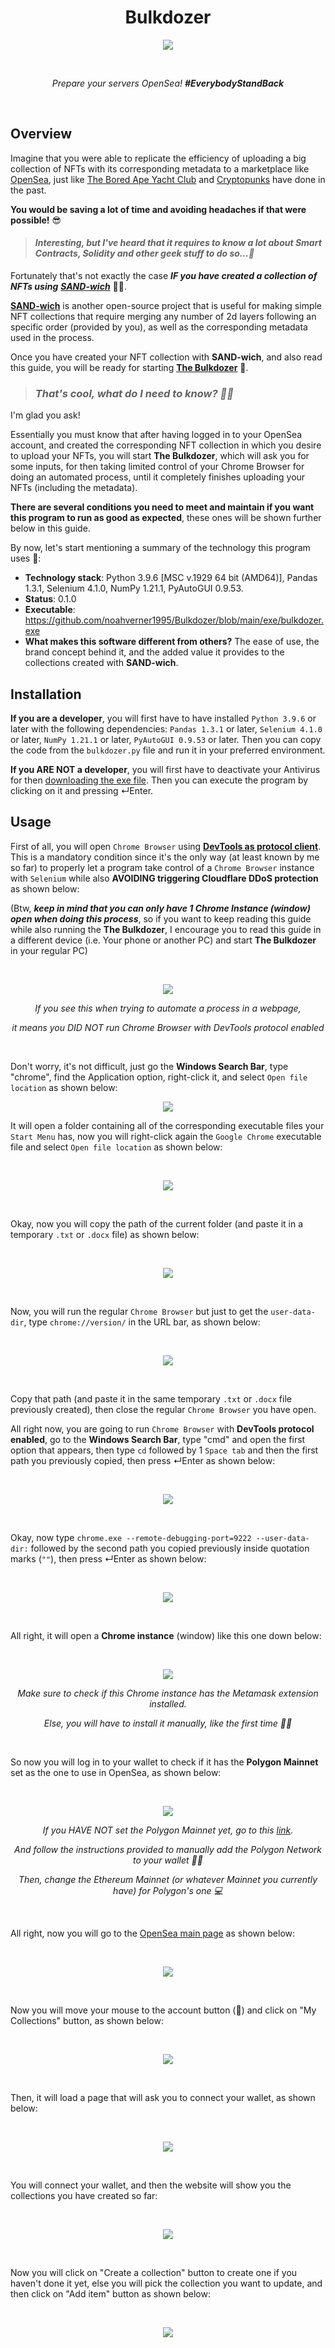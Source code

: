 <h1 align ="center"> Bulkdozer</h1>
<p align="center">
    <img src="logo/bulkdozer_logo_1000x1000.png"/>
</p>
<br>
<p align="center"><em>Prepare your servers OpenSea! <b>#EverybodyStandBack</b></em></p>
<br>

## Overview

Imagine that you were able to replicate the efficiency of uploading a big collection of NFTs with its corresponding metadata to a marketplace like <a href="https://opensea.io/">OpenSea</a>, just like <a href ="https://opensea.io/collection/boredapeyachtclub">The Bored Ape Yacht Club</a> and <a href ="https://opensea.io/collection/cryptopunks">Cryptopunks</a> have done in the past.

**You would be saving a lot of time and avoiding headaches if that were possible!** 😎
  
  ><em><h4>Interesting, but I've heard that it requires to know a lot about Smart Contracts, Solidity and other geek stuff to do so...🤔</h4></em> 
  
Fortunately that's not exactly the case ***IF you have created a collection of NFTs using*** <a href ="https://github.com/noahverner1995/SAND-wich">***SAND-wich***</a> 🥪😉.

<a href ="https://github.com/noahverner1995/SAND-wich">**SAND-wich**</a> is another open-source project that is useful for making simple NFT collections that require merging any number of 2d layers following an specific order (provided by you), as well as the corresponding metadata used in the process. 

Once you have created your NFT collection with **SAND-wich**, and also read this guide, you will be ready for starting <a href ="https://github.com/noahverner1995/Bulkdozer/blob/main/exe/bulkdozer.exe">**The Bulkdozer**</a> 🚛.
  
  ><em><h3>That's cool, what do I need to know? 🤷‍♂️</h3></em> 

I'm glad you ask!
  
Essentially you must know that after having logged in to your OpenSea account, and created the corresponding NFT collection in which you desire to upload your NFTs, you will start **The Bulkdozer**, which will ask you for some inputs, for then taking limited control of your Chrome Browser for doing an automated process, until it completely finishes uploading your NFTs (including the metadata).

**There are several conditions you need to meet and maintain if you want this program to run as good as expected**, these ones will be shown further below in this guide.
  
By now, let's start mentioning a summary of the technology this program uses 🤖:

  - **Technology stack**: Python 3.9.6 [MSC v.1929 64 bit (AMD64)], Pandas 1.3.1, Selenium 4.1.0, NumPy 1.21.1, PyAutoGUI 0.9.53.
  - **Status**:  0.1.0
  - **Executable**: https://github.com/noahverner1995/Bulkdozer/blob/main/exe/bulkdozer.exe
  - **What makes this software different from others?** The ease of use, the brand concept behind it, and the added value it provides to the collections created with **SAND-wich**.

## Installation

**If you are a developer**, you will first have to have installed `Python 3.9.6` or later with the following dependencies: `Pandas 1.3.1` or later, `Selenium 4.1.0` or later, `NumPy 1.21.1` or later, `PyAutoGUI 0.9.53` or later. Then you can copy the code from the `bulkdozer.py` file and run it in your preferred environment.
    
**If you ARE NOT a developer**, you will first have to deactivate your Antivirus for then <a href ="https://github.com/noahverner1995/Bulkdozer/blob/main/exe/bulkdozer.exe">downloading the exe file</a>. Then you can execute the program by clicking on it and pressing ↵Enter.

## Usage

First of all, you will open `Chrome Browser` using <a href="https://chromedevtools.github.io/devtools-protocol/">**DevTools as protocol client**</a>. This is a mandatory condition since it's the only way (at least known by me so far) to properly let a program take control of a `Chrome Browser` instance with `Selenium` while also **AVOIDING triggering Cloudflare DDoS protection** as shown below:

(Btw, ***keep in mind that you can only have 1 Chrome Instance (window) open when doing this process***, so if you want to keep reading this guide while also running the **The Bulkdozer**, I encourage you to read this guide in a different device (i.e. Your phone or another PC) and start **The Bulkdozer** in your regular PC)


<br>
<p align="center">
   <img src="screenshots/cloudflare-checks-your-browser-5-seconds-delay.png"/>
</p>
<p align="center"><em>If you see this when trying to automate a process in a webpage,</em></p>
<p align="center"><em>it means you DID NOT run Chrome Browser with DevTools protocol enabled</em></p>
<br>

Don't worry, it's not difficult, just go the **Windows Search Bar**, type "chrome", find the Application option, right-click it, and select `Open file location` as shown below:

<p align="center">
    <img src="screenshots/get-chrome-executable-path.png"/>
</p>

It will open a folder containing all of the corresponding executable files your `Start Menu` has, now you will right-click again the `Google Chrome` executable file and select `Open file location` as shown below:

<br>
<p align="center">
   <img src="screenshots/get-THE-REAL-chrome-executable-path.png"/>
</p>
<br>

Okay, now you will copy the path of the current folder (and paste it in a temporary `.txt` or `.docx` file) as shown below:

<br>
<p align="center">
   <img src="screenshots/copy-the-current-path.png"/>
</p>
<br>

Now, you will run the regular `Chrome Browser` but just to get the `user-data-dir`, type `chrome://version/` in the URL bar, as shown below:

<br>
<p align="center">
   <img src="screenshots/get-user-data-dir.png"/>
</p>
<br>

Copy that path (and paste it in the same temporary `.txt` or `.docx` file previously created), then close the regular `Chrome Browser` you have open.


All right now, you are going to run `Chrome Browser` with **DevTools protocol enabled**, go to the **Windows Search Bar**, type "cmd" and open the first option that appears, then type `cd` followed by 1 `Space tab` and then the first path you previously copied, then press ↵Enter as shown below:

<br>
<p align="center">
   <img src="screenshots/cmd-first-path.png"/>
</p>
<br>

Okay, now type `chrome.exe --remote-debugging-port=9222 --user-data-dir:` followed by the second path you copied previously inside quotation marks (`""`), then press ↵Enter as shown below: 

<br>
<p align="center">
   <img src="screenshots/run-chrome-with-devtools-enabled-and-user-data-dir.png"/>
</p>
<br>

All right, it will open a **Chrome instance** (window) like this one down below:

<br>
<p align="center">
   <img src="screenshots/chrome-instance-running.png"/>
</p>
<p align="center"><em>Make sure to check if this Chrome instance has the Metamask extension installed.</em></p>
<p align="center"><em>Else, you will have to install it manually, like the first time 🤷‍♂️</em></p>
<br>

So now you will log in to your wallet to check if it has the **Polygon Mainnet** set as the one to use in OpenSea, as shown below:

<br>
<p align="center">
   <img src="screenshots/verifying-polygon-mainnet-has-been-set.png"/>
</p>
<p align="center"><em>If you HAVE NOT set the Polygon Mainnet yet, go to this <a href="https://support.polkastarter.com/article/18-how-to-add-polygon-matic-network-to-metamask">link</a>.</em></p>
<p align="center"><em>And follow the instructions provided to manually add the Polygon Network to your wallet 👨‍💻</em></p>
<p align="center"><em>Then, change the Ethereum Mainnet (or whatever Mainnet you currently have) for Polygon's one 💻</em></p>
<br>

All right, now you will go to the <a href="https://opensea.io/">OpenSea main page</a> as shown below:

<br>
<p align="center">
   <img src="screenshots/opensea-main-page.png"/>
</p>
<br>

Now you will move your mouse to the account button (👤) and click on "My Collections" button, as shown below:

<br>
<p align="center">
   <img src="screenshots/opensea-collections-button.png"/>
</p>
<br>

Then, it will load a page that will ask you to connect your wallet, as shown below:

<br>
<p align="center">
   <img src="screenshots/opensea-connect-metamask-wallet.png"/>
</p>
<br>

You will connect your wallet, and then the website will show you the collections you have created so far:

<br>
<p align="center">
   <img src="screenshots/opensea-my-collections-page.png"/>
</p>
<br>

Now you will click on "Create a collection" button to create one if you haven't done it yet, else you will pick the collection you want to update, and then click on "Add item" button as shown below: 

<br>
<p align="center">
   <img src="screenshots/opensea-add-item.png"/>
</p>
<br>
